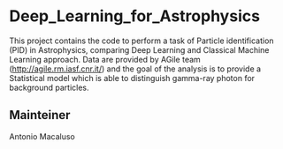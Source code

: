 # Deep_Learning_for_Astrophysics
This project contains the code to perform a task of Particle identification (PID) in Astrophysics, comparing Deep Learning and Classical Machine Learning approach.
Data are provided by AGile team (http://agile.rm.iasf.cnr.it/) and the goal of the analysis is to provide a Statistical model which is able to distinguish gamma-ray photon for background particles.

## Mainteiner 
Antonio Macaluso
